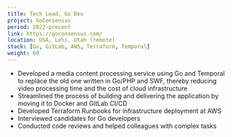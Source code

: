 ```yaml
---
title: Tech Lead, Go Dev
project: GoConsensus
period: 2022-present
link: https://goconsensus.com/
location: USA, Lehi, Utah (remote)
stack: [Go, GitLab, AWS, Terraform, Temporal]
weight: 60
---
```


- Developed a media content processing service using Go and Temporal to replace the old one written in Go/PHP and SWF, thereby reducing video processing time and the cost of cloud infrastructure
- Streamlined the process of building and delivering the application by moving it to Docker and GitLab CI/CD
- Developed Terraform Runbooks for infrastructure deployment at AWS
- Interviewed candidates for Go developers
- Conducted code reviews and helped colleagues with complex tasks
